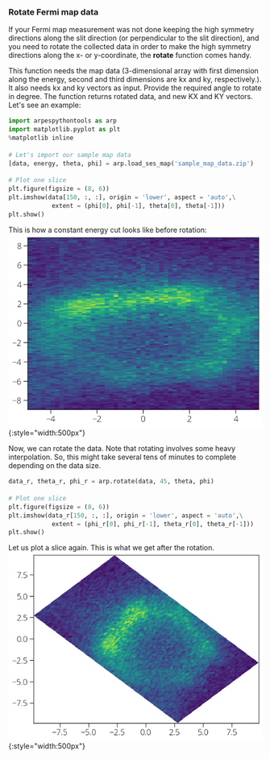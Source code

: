 ### Rotate Fermi map data

If your Fermi map measurement was not done keeping the high symmetry directions along the slit direction (or perpendicular to the slit direction), and you need to rotate the collected data in order to make the high symmetry directions along the x- or y-coordinate, the **rotate** function comes handy.

This function needs the map data (3-dimensional array with first dimension along the energy, second and third dimensions are kx and ky, respectively.). It also needs kx and ky vectors as input. Provide the required angle to rotate in degree. The function returns rotated data, and new KX and KY vectors. Let's see an example:

```py
import arpespythontools as arp
import matplotlib.pyplot as plt
%matplotlib inline

# Let's import our sample map data
[data, energy, theta, phi] = arp.load_ses_map('sample_map_data.zip')

# Plot one slice
plt.figure(figsize = (8, 6))
plt.imshow(data[150, :, :], origin = 'lower', aspect = 'auto',\
            extent = (phi[0], phi[-1], theta[0], theta[-1]))
plt.show()
```

This is how a constant energy cut looks like before rotation:  
![rotate-before](./img/rotate-before.png){:style="width:500px"} 

Now, we can rotate the data. Note that rotating involves some heavy interpolation. So, this might take several tens of minutes to complete depending on the data size.

```py
data_r, theta_r, phi_r = arp.rotate(data, 45, theta, phi)

# Plot one slice
plt.figure(figsize = (8, 6))
plt.imshow(data_r[150, :, :], origin = 'lower', aspect = 'auto',\
            extent = (phi_r[0], phi_r[-1], theta_r[0], theta_r[-1]))
plt.show()
```
Let us plot a slice again. This is what we get after the rotation.
![rotate-after](./img/rotate-after.png){:style="width:500px"} 
